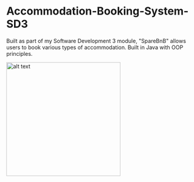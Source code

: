 # Accommodation-Booking-System-SD3
Built as part of my Software Development 3 module, "SpareBnB" allows users to book various types of accommodation. Built in Java with OOP principles.


<img src="https://cdn.lukepring.co.uk/uor/Logo.webp" alt="alt text" width="300"/>
